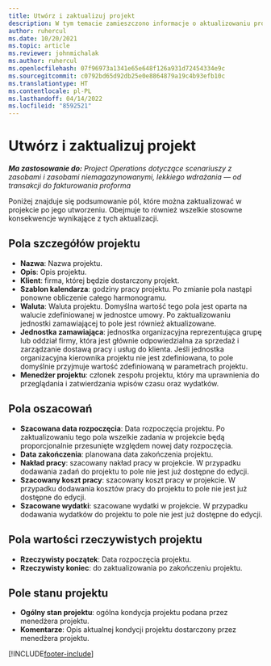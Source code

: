 ```yaml
---
title: Utwórz i zaktualizuj projekt
description: W tym temacie zamieszczono informacje o aktualizowaniu projektu w Project Operations.
author: ruhercul
ms.date: 10/20/2021
ms.topic: article
ms.reviewer: johnmichalak
ms.author: ruhercul
ms.openlocfilehash: 07f96973a1341e65e648f126a931d72454334e9c
ms.sourcegitcommit: c0792bd65d92db25e0e8864879a19c4b93efb10c
ms.translationtype: HT
ms.contentlocale: pl-PL
ms.lasthandoff: 04/14/2022
ms.locfileid: "8592521"
---
```

# <a name="create-and-update-a-project"></a>Utwórz i zaktualizuj projekt

_**Ma zastosowanie do:** Project Operations dotyczące scenariuszy z zasobami i zasobami niemagazynowanymi, lekkiego wdrażania — od transakcji do fakturowania proforma_

Poniżej znajduje się podsumowanie pól, które można zaktualizować w projekcie po jego utworzeniu. Obejmuje to również wszelkie stosowne konsekwencje wynikające z tych aktualizacji.

## <a name="project-detail-fields"></a>Pola szczegółów projektu

- **Nazwa**: Nazwa projektu.
- **Opis**: Opis projektu.
- **Klient**: firma, której będzie dostarczony projekt.
- **Szablon kalendarza**: godziny pracy projektu. Po zmianie pola nastąpi ponowne obliczenie całego harmonogramu.
- **Waluta**: Waluta projektu. Domyślna wartość tego pola jest oparta na walucie zdefiniowanej w jednostce umowy. Po zaktualizowaniu jednostki zamawiającej to pole jest również aktualizowane.
- **Jednostka zamawiająca**: jednostka organizacyjna reprezentująca grupę lub oddział firmy, która jest głównie odpowiedzialna za sprzedaż i zarządzanie dostawą pracy i usług do klienta.  Jeśli jednostka organizacyjna kierownika projektu nie jest zdefiniowana, to pole domyślnie przyjmuje wartość zdefiniowaną w parametrach projektu.
- **Menedżer projektu**: członek zespołu projektu, który ma uprawnienia do przeglądania i zatwierdzania wpisów czasu oraz wydatków.

## <a name="estimate-fields"></a>Pola oszacowań

- **Szacowana data rozpoczęcia**: Data rozpoczęcia projektu. Po zaktualizowaniu tego pola wszelkie zadania w projekcie będą proporcjonalnie przesunięte względem nowej daty rozpoczęcia.
- **Data zakończenia**: planowana data zakończenia projektu.
- **Nakład pracy**: szacowany nakład pracy w projekcie. W przypadku dodawania zadań do projektu to pole nie jest już dostępne do edycji.
- **Szacowany koszt pracy**: szacowany koszt pracy w projekcie. W przypadku dodawania kosztów pracy do projektu to pole nie jest już dostępne do edycji.
- **Szacowane wydatki**: szacowane wydatki w projekcie. W przypadku dodawania wydatków do projektu to pole nie jest już dostępne do edycji.

## <a name="project-actual-fields"></a>Pola wartości rzeczywistych projektu
- **Rzeczywisty początek**: Data rozpoczęcia projektu.
- **Rzeczywisty koniec**: do zaktualizowania po zakończeniu projektu.

## <a name="project-status-fields"></a>Pole stanu projektu

- **Ogólny stan projektu**: ogólna kondycja projektu podana przez menedżera projektu.
- **Komentarze**: Opis aktualnej kondycji projektu dostarczony przez menedżera projektu.



[!INCLUDE[footer-include](../includes/footer-banner.md)]
